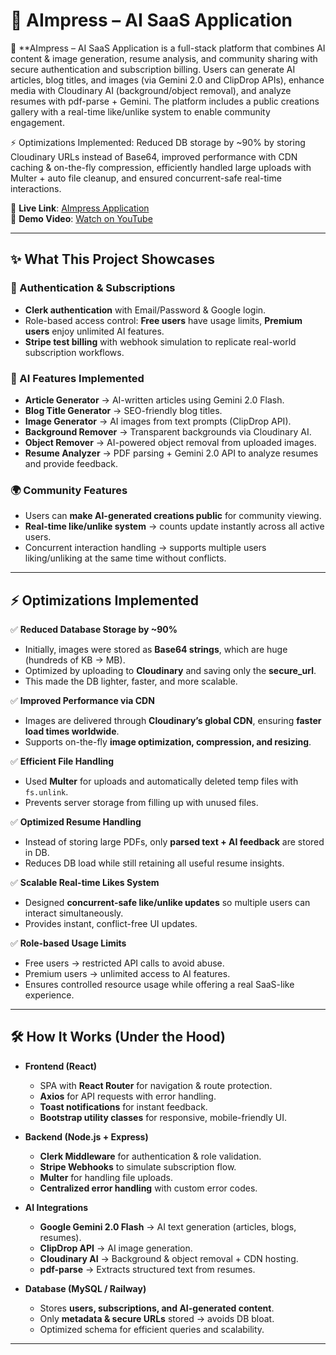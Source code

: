 # 🧠 AImpress – AI SaaS Application  

🚀 **AImpress – AI SaaS Application is a full-stack platform that combines AI content & image generation, resume analysis, and community sharing with secure authentication and subscription billing. Users can generate AI articles, blog titles, and images (via Gemini 2.0 and ClipDrop APIs), enhance media with Cloudinary AI (background/object removal), and analyze resumes with pdf-parse + Gemini. The platform includes a public creations gallery with a real-time like/unlike system to enable community engagement.

⚡ Optimizations Implemented: Reduced DB storage by ~90% by storing Cloudinary URLs instead of Base64, improved performance with CDN caching & on-the-fly compression, efficiently handled large uploads with Multer + auto file cleanup, and ensured concurrent-safe real-time interactions.  

🔗 **Live Link**: [AImpress Application](https://aimpress-ai-saas-application-fronte.vercel.app/)  
🎥 **Demo Video**: [Watch on YouTube](https://youtu.be/1GYClmE_pkA?si=Fd5XQaDjCvf_SrCq)  

---

## ✨ What This Project Showcases  

### 🔐 Authentication & Subscriptions  
- **Clerk authentication** with Email/Password & Google login.  
- Role-based access control: **Free users** have usage limits, **Premium users** enjoy unlimited AI features.  
- **Stripe test billing** with webhook simulation to replicate real-world subscription workflows.  

### 🤖 AI Features Implemented  
- **Article Generator** → AI-written articles using Gemini 2.0 Flash.  
- **Blog Title Generator** → SEO-friendly blog titles.  
- **Image Generator** → AI images from text prompts (ClipDrop API).  
- **Background Remover** → Transparent backgrounds via Cloudinary AI.  
- **Object Remover** → AI-powered object removal from uploaded images.  
- **Resume Analyzer** → PDF parsing + Gemini 2.0 API to analyze resumes and provide feedback.  

### 🌍 Community Features  
- Users can **make AI-generated creations public** for community viewing.  
- **Real-time like/unlike system** → counts update instantly across all active users.  
- Concurrent interaction handling → supports multiple users liking/unliking at the same time without conflicts.  

---

## ⚡ Optimizations Implemented  

✅ **Reduced Database Storage by ~90%**  
- Initially, images were stored as **Base64 strings**, which are huge (hundreds of KB → MB).  
- Optimized by uploading to **Cloudinary** and saving only the **secure_url**.  
- This made the DB lighter, faster, and more scalable.  

✅ **Improved Performance via CDN**  
- Images are delivered through **Cloudinary’s global CDN**, ensuring **faster load times worldwide**.  
- Supports on-the-fly **image optimization, compression, and resizing**.  

✅ **Efficient File Handling**  
- Used **Multer** for uploads and automatically deleted temp files with `fs.unlink`.  
- Prevents server storage from filling up with unused files.  

✅ **Optimized Resume Handling**  
- Instead of storing large PDFs, only **parsed text + AI feedback** are stored in DB.  
- Reduces DB load while still retaining all useful resume insights.  

✅ **Scalable Real-time Likes System**  
- Designed **concurrent-safe like/unlike updates** so multiple users can interact simultaneously.  
- Provides instant, conflict-free UI updates.  

✅ **Role-based Usage Limits**  
- Free users → restricted API calls to avoid abuse.  
- Premium users → unlimited access to AI features.  
- Ensures controlled resource usage while offering a real SaaS-like experience.  

---

## 🛠️ How It Works (Under the Hood)  

- **Frontend (React)**  
  - SPA with **React Router** for navigation & route protection.  
  - **Axios** for API requests with error handling.  
  - **Toast notifications** for instant feedback.  
  - **Bootstrap utility classes** for responsive, mobile-friendly UI.  

- **Backend (Node.js + Express)**  
  - **Clerk Middleware** for authentication & role validation.  
  - **Stripe Webhooks** to simulate subscription flow.  
  - **Multer** for handling file uploads.  
  - **Centralized error handling** with custom error codes.  

- **AI Integrations**  
  - **Google Gemini 2.0 Flash** → AI text generation (articles, blogs, resumes).  
  - **ClipDrop API** → AI image generation.  
  - **Cloudinary AI** → Background & object removal + CDN hosting.  
  - **pdf-parse** → Extracts structured text from resumes.  

- **Database (MySQL / Railway)**  
  - Stores **users, subscriptions, and AI-generated content**.  
  - Only **metadata & secure URLs** stored → avoids DB bloat.  
  - Optimized schema for efficient queries and scalability.  

---
